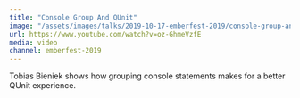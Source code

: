 ```yaml
---
title: "Console Group And QUnit"
image: "/assets/images/talks/2019-10-17-emberfest-2019/console-group-and-qunit.jpg"
url: https://www.youtube.com/watch?v=oz-GhmeVzfE
media: video
channel: emberfest-2019
---
```


Tobias Bieniek shows how grouping console statements makes for a better QUnit experience.
